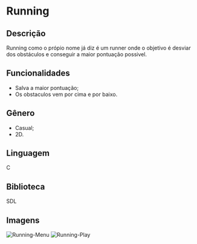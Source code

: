 # Running
## Descrição
Running como o própio nome já diz é um runner onde o objetivo é desviar dos obstáculos e conseguir a maior pontuação possivel.
  
## Funcionalidades
* Salva a maior pontuação;
* Os obstaculos vem por cima e por baixo.

## Gênero
* Casual;
* 2D.

## Linguagem
C

## Biblioteca
SDL

## Imagens
![Running-Menu]()
![Running-Play]()